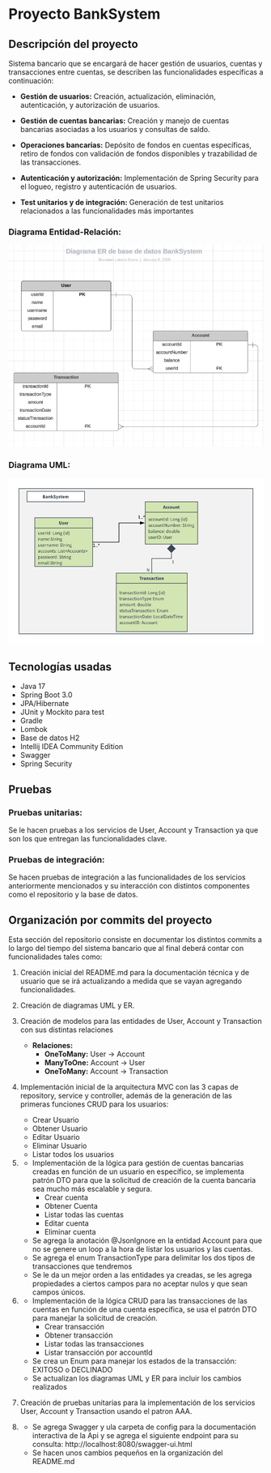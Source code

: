 ﻿# Proyecto BankSystem

## Descripción del proyecto

Sistema bancario que se encargará de hacer gestión de usuarios, cuentas y transacciones entre cuentas, se describen las funcionalidades específicas a continuación:


- **Gestión de usuarios:** Creación, actualización, eliminación, autenticación, y autorización de usuarios.

- **Gestión de cuentas bancarias:** Creación y manejo de cuentas bancarias asociadas a los usuarios y consultas de saldo.

- **Operaciones bancarias:** Depósito de fondos en cuentas específicas, retiro de fondos con validación de fondos disponibles y trazabilidad de las transacciones.

- **Autenticación y autorización:** Implementación de Spring Security para el logueo, registro y autenticación de usuarios.

- **Test unitarios y de integración:** Generación de test unitarios relacionados a las funcionalidades más importantes

### Diagrama Entidad-Relación:

![image](src/main/resources/static/Diagrama-ER-BankSystem.png)

### Diagrama UML:

![image](src/main/resources/static/UML-BankSystem.png)

## Tecnologías usadas
- Java 17
- Spring Boot 3.0
- JPA/Hibernate
- JUnit y Mockito para test
- Gradle
- Lombok
- Base de datos H2
- Intellij IDEA Community Edition
- Swagger
- Spring Security

## Pruebas

### Pruebas unitarias:
Se le hacen pruebas a los servicios de User, Account y Transaction ya que son los que entregan las funcionalidades clave.

### Pruebas de integración:
Se hacen pruebas de integración a las funcionalidades de los servicios anteriormente mencionados y su interacción
con distintos componentes como el repositorio y la base de datos.

## Organización por commits del proyecto

Esta sección del repositorio consiste en documentar los distintos commits a lo largo del tiempo del sistema bancario que al final deberá contar con funcionalidades tales como:

1. Creación inicial del README.md para la documentación técnica y de usuario que se irá actualizando a medida que se vayan agregando funcionalidades.
2. Creación de diagramas UML y ER.

3. Creación de modelos para las entidades de User, Account y Transaction con sus distintas relaciones
    - **Relaciones:** 
      - **OneToMany:** User -> Account
      - **ManyToOne:** Account -> User
      - **OneToMany:** Account -> Transaction

4. Implementación inicial de la arquitectura MVC con las 3 capas de repository, service y controller, además de la generación 
de las primeras funciones CRUD para los usuarios:
    - Crear Usuario
    - Obtener Usuario
    - Editar Usuario
    - Eliminar Usuario
    - Listar todos los usuarios

5. - Implementación de la lógica para gestión de cuentas bancarias creadas en función de un usuario en específico,
      se implementa patrón DTO para que la solicitud de creación de la cuenta bancaria sea mucho más escalable y segura.
      - Crear cuenta
      - Obtener Cuenta
      - Listar todas las cuentas
      - Editar cuenta
      - Eliminar cuenta
   - Se agrega la anotación @JsonIgnore en la entidad Account para que no se genere un loop a la hora de listar los usuarios y las cuentas.
   - Se agrega el enum TransactionType para delimitar los dos tipos de transacciones que tendremos
   - Se le da un mejor orden a las entidades ya creadas, se les agrega propiedades a ciertos campos para no aceptar nulos y que sean campos únicos.

6. - Implementación de la lógica CRUD para las transacciones de las cuentas en función de una cuenta específica, se usa el patrón DTO para manejar la solicitud
   de creación.
     - Crear transacción
     - Obtener transacción
     - Listar todas las transacciones
     - Listar transacción por accountId
   - Se crea un Enum para manejar los estados de la transacción: EXITOSO o DECLINADO
   - Se actualizan los diagramas UML y ER para incluir los cambios realizados
7. Creación de pruebas unitarias para la implementación de los servicios User, Account y Transaction usando el patron AAA.
8. - Se agrega Swagger y ula carpeta de config para la documentación interactiva de la Api y se agrega el siguiente endpoint para su consulta: http://localhost:8080/swagger-ui.html
   - Se hacen unos cambios pequeños en la organización del README.md


